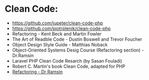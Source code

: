 # Clean Code:
- https://github.com/jupeter/clean-code-php  
- https://github.com/piotrplenik/clean-code-php
- Refactoring - Kent Beck and Martin Fowler  
- The Art of Readble Code - Dustin Boswell and Trevor Foucher  
- Object Design Style Guide - Matthias Noback  
- Object-Oriented Systems Desig Course (Refactoring section) - Dr.Ramsin  
- Laravel PHP Clean Code Resarch (by Sasan Fouladi)  
- Robert C. Martin's book Clean Code, adapted for PHP  
- [Refactoring - Dr Ramsin](http://ocw.sharif.edu/course/id/443/%D8%AF%D8%A7%D9%86%D8%B4%DA%A9%D8%AF%D9%87-%D9%85%D9%87%D9%86%D8%AF%D8%B3%DB%8C-%DA%A9%D8%A7%D9%85%D9%BE%DB%8C%D9%88%D8%AA%D8%B1/%D8%A7%D9%84%DA%AF%D9%88%D9%87%D8%A7-%D8%AF%D8%B1-%D9%85%D9%87%D9%86%D8%AF%D8%B3%DB%8C-%D9%86%D8%B1%D9%85%E2%80%8C%D8%A7%D9%81%D8%B2%D8%A7%D8%B1.html)
